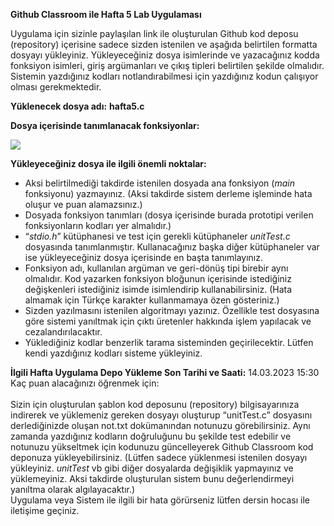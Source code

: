 ﻿**Github Classroom ile Hafta 5 Lab Uygulaması** 

Uygulama için sizinle paylaşılan link ile oluşturulan Github kod deposu (repository) içerisine sadece sizden istenilen ve aşağıda belirtilen formatta dosyayı yükleyiniz. Yükleyeceğiniz dosya isimlerinde ve yazacağınız  kodda  fonksiyon  isimleri,  giriş  argümanları  ve  çıkış  tipleri  belirtilen  şekilde  olmalıdır. Sistemin yazdığınız kodları notlandırabilmesi için yazdığınız kodun çalışıyor olması gerekmektedir. 

**Yüklenecek dosya adı:** **hafta5.c** 

**Dosya içerisinde tanımlanacak fonksiyonlar:** 

![](hafta3_lab_bilgi/img1.png)

**Yükleyeceğiniz dosya ile ilgili önemli noktalar:**  

- Aksi belirtilmediği takdirde istenilen dosyada ana fonksiyon (*main* fonksiyonu) yazmayınız. (Aksi takdirde sistem derleme işleminde hata oluşur ve puan alamazsınız.) 
- Dosyada fonksiyon tanımları (dosya içerisinde burada prototipi verilen fonksiyonların kodları yer almalıdır.) 
- “*stdio.h*” kütüphanesi ve test için gerekli kütüphaneler *unitTest.c* dosyasında tanımlanmıştır. Kullanacağınız  başka  diğer  kütüphaneler  var  ise  yükleyeceğiniz  dosya  içerisinde  en  başta tanımlayınız. 
- Fonksiyon adı, kullanılan argüman ve geri-dönüş tipi birebir aynı olmalıdır. Kod yazarken fonksiyon  bloğunun  içerisinde  istediğiniz  değişkenleri  istediğiniz  isimde  isimlendirip kullanabilirsiniz. (Hata almamak için Türkçe karakter kullanmamaya özen gösteriniz.) 
- Sizden  yazılmasını  istenilen  algoritmayı  yazınız.  Özellikle  test  dosyasına  göre  sistemi yanıltmak için çıktı üretenler hakkında işlem yapılacak ve cezalandırılacaktır.  
- Yüklediğiniz  kodlar  benzerlik  tarama  sisteminden  geçirilecektir.  Lütfen  kendi  yazdığınız kodları sisteme yükleyiniz. 

**İlgili Hafta Uygulama Depo Yükleme Son Tarihi ve Saati:** 14.03.2023 15:30
<br>
Kaç puan alacağınızı öğrenmek için:  
<br>
Sizin  için  oluşturulan  şablon  kod  deposunu  (repository)  bilgisayarınıza  indirerek  ve yüklemeniz  gereken  dosyayı  oluşturup  “unitTest.c”  dosyasını  derlediğinizde  oluşan  not.txt dokümanından  notunuzu  görebilirsiniz.  Aynı  zamanda  yazdığınız  kodların  doğruluğunu  bu  şekilde test edebilir ve notunuzu yükseltmek için kodunuzu güncelleyerek Github Classroom kod deponuza yükleyebilirsiniz.  (Lütfen  sadece  yüklenmesi  istenilen  dosyayı  yükleyiniz.  *unitTest*  vb  gibi  diğer dosyalarda  değişiklik  yapmayınız  ve  yüklemeyiniz.  Aksi  takdirde  oluşturulan  sistem  bunu değerlendirmeyi yanıltma olarak algılayacaktır.) 
<br>
Uygulama veya Sistem ile ilgili bir hata görürseniz lütfen dersin hocası ile iletişime geçiniz. 
